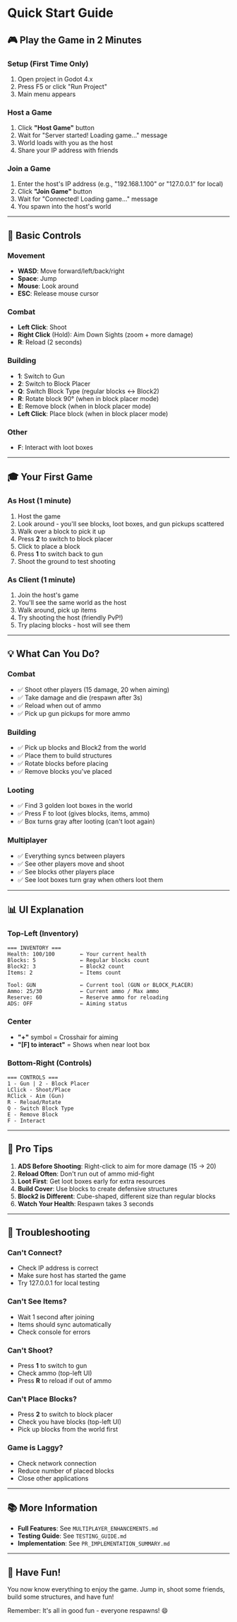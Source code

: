 # Quick Start Guide

## 🎮 Play the Game in 2 Minutes

### Setup (First Time Only)
1. Open project in Godot 4.x
2. Press F5 or click "Run Project"
3. Main menu appears

### Host a Game
1. Click **"Host Game"** button
2. Wait for "Server started! Loading game..." message
3. World loads with you as the host
4. Share your IP address with friends

### Join a Game
1. Enter the host's IP address (e.g., "192.168.1.100" or "127.0.0.1" for local)
2. Click **"Join Game"** button
3. Wait for "Connected! Loading game..." message
4. You spawn into the host's world

---

## 🎯 Basic Controls

### Movement
- **WASD**: Move forward/left/back/right
- **Space**: Jump
- **Mouse**: Look around
- **ESC**: Release mouse cursor

### Combat
- **Left Click**: Shoot
- **Right Click** (Hold): Aim Down Sights (zoom + more damage)
- **R**: Reload (2 seconds)

### Building
- **1**: Switch to Gun
- **2**: Switch to Block Placer
- **Q**: Switch Block Type (regular blocks ↔ Block2)
- **R**: Rotate block 90° (when in block placer mode)
- **E**: Remove block (when in block placer mode)
- **Left Click**: Place block (when in block placer mode)

### Other
- **F**: Interact with loot boxes

---

## 🎓 Your First Game

### As Host (1 minute)
1. Host the game
2. Look around - you'll see blocks, loot boxes, and gun pickups scattered
3. Walk over a block to pick it up
4. Press **2** to switch to block placer
5. Click to place a block
6. Press **1** to switch back to gun
7. Shoot the ground to test shooting

### As Client (1 minute)
1. Join the host's game
2. You'll see the same world as the host
3. Walk around, pick up items
4. Try shooting the host (friendly PvP!)
5. Try placing blocks - host will see them

---

## 💡 What Can You Do?

### Combat
- ✅ Shoot other players (15 damage, 20 when aiming)
- ✅ Take damage and die (respawn after 3s)
- ✅ Reload when out of ammo
- ✅ Pick up gun pickups for more ammo

### Building
- ✅ Pick up blocks and Block2 from the world
- ✅ Place them to build structures
- ✅ Rotate blocks before placing
- ✅ Remove blocks you've placed

### Looting
- ✅ Find 3 golden loot boxes in the world
- ✅ Press F to loot (gives blocks, items, ammo)
- ✅ Box turns gray after looting (can't loot again)

### Multiplayer
- ✅ Everything syncs between players
- ✅ See other players move and shoot
- ✅ See blocks other players place
- ✅ See loot boxes turn gray when others loot them

---

## 📊 UI Explanation

### Top-Left (Inventory)
```
=== INVENTORY ===
Health: 100/100        ← Your current health
Blocks: 5              ← Regular blocks count
Block2: 3              ← Block2 count
Items: 2               ← Items count

Tool: GUN              ← Current tool (GUN or BLOCK_PLACER)
Ammo: 25/30            ← Current ammo / Max ammo
Reserve: 60            ← Reserve ammo for reloading
ADS: OFF               ← Aiming status
```

### Center
- **"+"** symbol = Crosshair for aiming
- **"[F] to interact"** = Shows when near loot box

### Bottom-Right (Controls)
```
=== CONTROLS ===
1 - Gun | 2 - Block Placer
LClick - Shoot/Place
RClick - Aim (Gun)
R - Reload/Rotate
Q - Switch Block Type
E - Remove Block
F - Interact
```

---

## 🎯 Pro Tips

1. **ADS Before Shooting**: Right-click to aim for more damage (15 → 20)
2. **Reload Often**: Don't run out of ammo mid-fight
3. **Loot First**: Get loot boxes early for extra resources
4. **Build Cover**: Use blocks to create defensive structures
5. **Block2 is Different**: Cube-shaped, different size than regular blocks
6. **Watch Your Health**: Respawn takes 3 seconds

---

## 🐛 Troubleshooting

### Can't Connect?
- Check IP address is correct
- Make sure host has started the game
- Try 127.0.0.1 for local testing

### Can't See Items?
- Wait 1 second after joining
- Items should sync automatically
- Check console for errors

### Can't Shoot?
- Press **1** to switch to gun
- Check ammo (top-left UI)
- Press **R** to reload if out of ammo

### Can't Place Blocks?
- Press **2** to switch to block placer
- Check you have blocks (top-left UI)
- Pick up blocks from the world first

### Game is Laggy?
- Check network connection
- Reduce number of placed blocks
- Close other applications

---

## 📚 More Information

- **Full Features**: See `MULTIPLAYER_ENHANCEMENTS.md`
- **Testing Guide**: See `TESTING_GUIDE.md`
- **Implementation**: See `PR_IMPLEMENTATION_SUMMARY.md`

---

## 🎉 Have Fun!

You now know everything to enjoy the game. Jump in, shoot some friends, build some structures, and have fun!

Remember: It's all in good fun - everyone respawns! 😄
